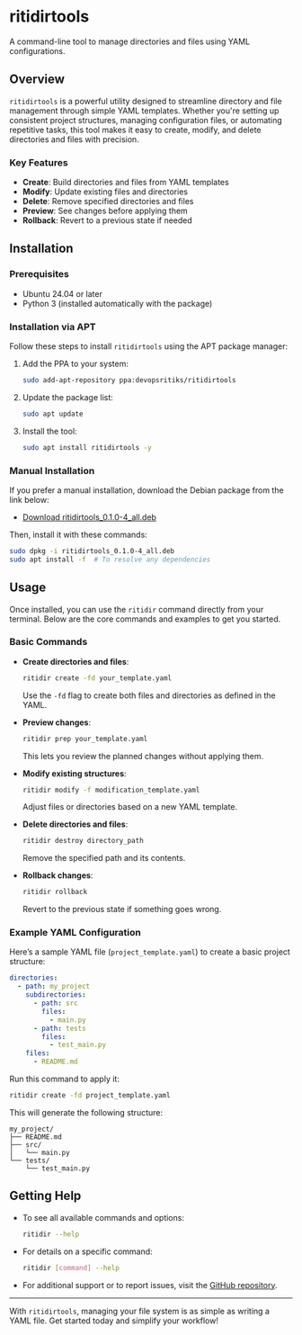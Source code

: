 # ritidirtools

A command-line tool to manage directories and files using YAML configurations.

## Overview

`ritidirtools` is a powerful utility designed to streamline directory and file management through simple YAML templates. Whether you're setting up consistent project structures, managing configuration files, or automating repetitive tasks, this tool makes it easy to create, modify, and delete directories and files with precision.

### Key Features
- **Create**: Build directories and files from YAML templates
- **Modify**: Update existing files and directories
- **Delete**: Remove specified directories and files
- **Preview**: See changes before applying them
- **Rollback**: Revert to a previous state if needed

## Installation

### Prerequisites
- Ubuntu 24.04 or later
- Python 3 (installed automatically with the package)

### Installation via APT
Follow these steps to install `ritidirtools` using the APT package manager:

1. Add the PPA to your system:
   ```bash
   sudo add-apt-repository ppa:devopsritiks/ritidirtools
   ```
2. Update the package list:
   ```bash
   sudo apt update
   ```
3. Install the tool:
   ```bash
   sudo apt install ritidirtools -y
   ```

### Manual Installation
If you prefer a manual installation, download the Debian package from the link below:

- [Download ritidirtools_0.1.0-4_all.deb](https://launchpad.net/~devopsritiks/+archive/ubuntu/ritidirtools/+build/30617485/+files/ritidirtools_0.1.0-4_all.deb)

Then, install it with these commands:
```bash
sudo dpkg -i ritidirtools_0.1.0-4_all.deb
sudo apt install -f  # To resolve any dependencies
```

## Usage

Once installed, you can use the `ritidir` command directly from your terminal. Below are the core commands and examples to get you started.

### Basic Commands
- **Create directories and files**:
  ```bash
  ritidir create -fd your_template.yaml
  ```
  Use the `-fd` flag to create both files and directories as defined in the YAML.

- **Preview changes**:
  ```bash
  ritidir prep your_template.yaml
  ```
  This lets you review the planned changes without applying them.

- **Modify existing structures**:
  ```bash
  ritidir modify -f modification_template.yaml
  ```
  Adjust files or directories based on a new YAML template.

- **Delete directories and files**:
  ```bash
  ritidir destroy directory_path
  ```
  Remove the specified path and its contents.

- **Rollback changes**:
  ```bash
  ritidir rollback
  ```
  Revert to the previous state if something goes wrong.

### Example YAML Configuration
Here’s a sample YAML file (`project_template.yaml`) to create a basic project structure:

```yaml
directories:
  - path: my_project
    subdirectories:
      - path: src
        files:
          - main.py
      - path: tests
        files:
          - test_main.py
    files:
      - README.md
```

Run this command to apply it:
```bash
ritidir create -fd project_template.yaml
```

This will generate the following structure:
```
my_project/
├── README.md
├── src/
│   └── main.py
└── tests/
    └── test_main.py
```

## Getting Help

- To see all available commands and options:
  ```bash
  ritidir --help
  ```

- For details on a specific command:
  ```bash
  ritidir [command] --help
  ```

- For additional support or to report issues, visit the [GitHub repository](https://github.com/devopsritiks/ritidirtools).

---

With `ritidirtools`, managing your file system is as simple as writing a YAML file. Get started today and simplify your workflow!
